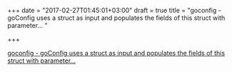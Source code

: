 +++
date = "2017-02-27T01:45:01+03:00"
draft = true
title = "goconfig - goConfig uses a struct as input and populates the fields of this struct with parameter... "

+++

<p><a href="https://t.co/4kAczGZPH8">goconfig - goConfig uses a struct as input and populates the fields of this struct with parameter... </a></p>
